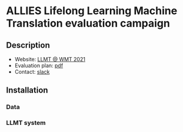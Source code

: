 # ALLIES Lifelong Learning Machine Translation evaluation campaign

## Description
* Website: <a href='http://statmt.org/wmt21/lifelong-learning-task.html'>LLMT @ WMT 2021</a>
* Evaluation plan: <a href='LifelongLearningMT_EvaluationPlan.pdf'>pdf</a>
* Contact: <a href='https://alliesllmtwmt.slack.com/'>slack</a>

## Installation
### Data


### LLMT system
